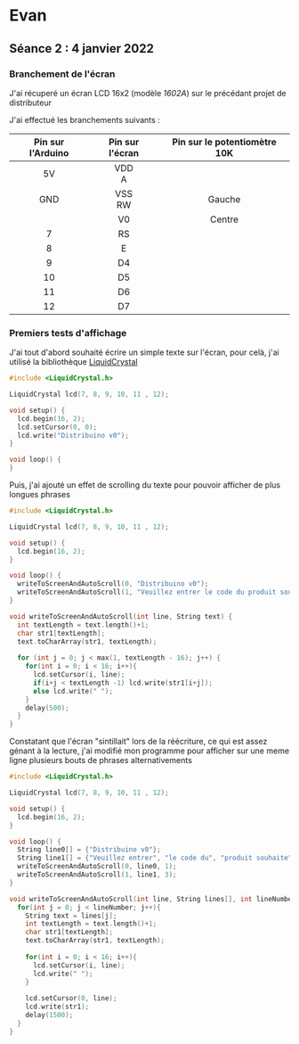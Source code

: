 # Evan

## Séance 2 : 4 janvier 2022

### Branchement de l'écran

J'ai récuperé un écran LCD 16x2 (modèle *1602A*) sur le précédant projet de distributeur

J'ai effectué les branchements suivants :

| Pin sur l'Arduino | Pin sur l'écran | Pin sur le potentiomètre 10K |
|:-----------------:|:---------------:|:----------------------------:|
|         5V        |     VDD<br>A    |                              |
|        GND        |    VSS<br>RW    |            Gauche            |
|                   |        V0       |            Centre            |
|         7         |        RS       |                              |
|         8         |        E        |                              |
|         9         |        D4       |                              |
|         10        |        D5       |                              |
|         11        |        D6       |                              |
|         12        |        D7       |                              |

### Premiers tests d'affichage

J'ai tout d'abord souhaité écrire un simple texte sur l'écran, pour celà, j'ai utilisé la bibliothèque [LiquidCrystal]()

```cpp
#include <LiquidCrystal.h>

LiquidCrystal lcd(7, 8, 9, 10, 11 , 12);

void setup() {
  lcd.begin(16, 2);
  lcd.setCursor(0, 0);
  lcd.write("Distribuino v0");
}

void loop() {
}
```

Puis, j'ai ajouté un effet de scrolling du texte pour pouvoir afficher de plus longues phrases

```cpp
#include <LiquidCrystal.h>

LiquidCrystal lcd(7, 8, 9, 10, 11 , 12);

void setup() {
  lcd.begin(16, 2);
}

void loop() {
  writeToScreenAndAutoScroll(0, "Distribuino v0");
  writeToScreenAndAutoScroll(1, "Veuillez entrer le code du produit souhaite");
}

void writeToScreenAndAutoScroll(int line, String text) {
  int textLength = text.length()+1;
  char str1[textLength];
  text.toCharArray(str1, textLength);
  
  for (int j = 0; j < max(1, textLength - 16); j++) {
    for(int i = 0; i < 16; i++){
      lcd.setCursor(i, line);
      if(i+j < textLength -1) lcd.write(str1[i+j]);
      else lcd.write(" ");
    }
    delay(500);
  }
}
```

Constatant que l'écran "sintillait" lors de la réécriture, ce qui est assez génant à la lecture, j'ai modifié mon programme pour afficher sur une meme ligne plusieurs bouts de phrases alternativements

```cpp
#include <LiquidCrystal.h>

LiquidCrystal lcd(7, 8, 9, 10, 11 , 12);

void setup() {
  lcd.begin(16, 2);
}

void loop() {
  String line0[] = {"Distribuino v0"};
  String line1[] = {"Veuillez entrer", "le code du", "produit souhaite"};
  writeToScreenAndAutoScroll(0, line0, 1);
  writeToScreenAndAutoScroll(1, line1, 3);
}

void writeToScreenAndAutoScroll(int line, String lines[], int lineNumber) {
  for(int j = 0; j < lineNumber; j++){
    String text = lines[j];
    int textLength = text.length()+1;
    char str1[textLength];
    text.toCharArray(str1, textLength);
  
    for(int i = 0; i < 16; i++){
      lcd.setCursor(i, line);
      lcd.write(" ");
    }
    
    lcd.setCursor(0, line);
    lcd.write(str1);
    delay(1500);
  }
}
```